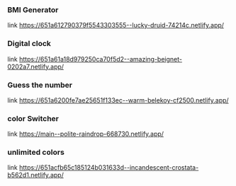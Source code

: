 
### BMI Generator
link https://651a612790379f5543303555--lucky-druid-74214c.netlify.app/

 ### Digital clock
link https://651a61a18d979250ca70f5d2--amazing-beignet-0202a7.netlify.app/

### Guess the number
link  https://651a6200fe7ae25651f133ec--warm-belekoy-cf2500.netlify.app/

### color Switcher 
link https://main--polite-raindrop-668730.netlify.app/

### unlimited colors
link https://651acfb65c185124b031633d--incandescent-crostata-b562d1.netlify.app/


